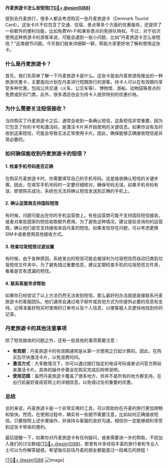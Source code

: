 **丹麦旅遊卡怎么收短信[[TG💪+ @esim1088](https://t.me/s/esim1088)]**

提到去丹麦旅行，很多人都会考虑购买一张丹麦旅遊卡（Denmark Tourist Card）。这张卡片不仅包含了交通、住宿、景点等多个方面的优惠服务，还提供了一些额外的便利功能，比如免费Wi-Fi和某些景点的免排队特权。不过，对于初次使用这种旅游卡的游客来说，可能会遇到一些小问题，比如“丹麦旅遊卡怎么收短信？”这类细节问题。今天我们就来详细聊一聊，帮助大家更好地了解和使用这张卡。

### 什么是丹麦旅遊卡？

首先，我们先简单了解一下丹麦旅遊卡是什么。这张卡是由丹麦旅游局推出的一种旅游优惠卡，主要面向计划在丹麦进行短期旅行的游客。持卡人可以在有效期内享受多种优惠，包括公共交通（火车、公交车等）、博物馆、游船、动物园等景点的免费或折扣门票。此外，很多酒店也会为持卡人提供特别的优惠价格。

### 为什么需要关注短信接收？

当你购买了丹麦旅遊卡之后，通常会收到一条确认短信，这条短信非常重要，因为它包含了你的卡号和激活码，是激活卡片并开始使用的关键信息。如果你没有及时收到这条短信，可能会导致无法正常使用卡片。因此，确保能够正确接收短信是非常必要的。

### 如何确保能收到丹麦旅遊卡的短信？

#### 1. 检查手机号码是否正确

在购买丹麦旅遊卡时，你需要填写自己的手机号码。这是接收确认短信的关键步骤。因此，在填写手机号码时一定要仔细核对，确保号码无误。如果手机号码有误，即使购买成功，系统也无法将确认短信发送到正确的手机上。

#### 2. 确认运营商支持国际短信

有时候，问题可能出在你的手机运营商上。有些运营商可能不支持国际短信接收，或者对某些国家的短信收取额外费用。为了避免这种情况，建议提前咨询你的运营商，确认他们是否支持接收来自丹麦的短信。如果发现存在问题，可以考虑更换SIM卡或者使用其他接收方式。

#### 3. 检查垃圾短信过滤设置

有时候，由于各种原因，系统发出的短信可能会被误判为垃圾短信而自动归类到垃圾短信文件夹中。为了避免错过重要信息，建议定期检查手机的垃圾短信文件夹，看看是否有遗漏的短信。

#### 4. 联系客服寻求帮助

如果你已经尝试了以上方法仍然无法收到短信，那么最好的办法就是直接联系丹麦旅遊卡的客服团队。他们通常会通过电子邮件或其他方式为你提供必要的信息和支持。记得准备好购买时使用的订单号以及个人信息，以便客服人员更快地找到你的记录。

### 丹麦旅遊卡的其他注意事项

除了短信接收的问题之外，还有一些其他的事项需要注意：

- **有效期**：丹麦旅遊卡的有效期通常是从第一次使用之日起计算的。因此，在购买后尽快激活卡片，以免浪费时间。
- **激活方式**：大多数情况下，你可以通过拨打指定的电话号码或者访问官方网站来激活卡片。具体的操作步骤会在购买完成后附带说明。
- **使用范围**：虽然丹麦旅遊卡覆盖了很多地方，但并不是所有的地方都支持。在出行前最好查阅官网上的详细信息，以免错过任何重要的优惠。

### 总结

总的来说，丹麦旅遊卡是一个非常实用的工具，可以帮助你在丹麦的旅行更加顺畅和愉快。然而，在使用过程中，确实有一些细节需要注意，比如如何正确接收短信。只要按照上述步骤操作，并保持与客服的良好沟通，相信你一定能够顺利享受到这张卡带来的便利。

最后提醒一下，如果你对丹麦旅遊卡有任何疑问，或者需要进一步的帮助，不妨加入我们的讨论群组[[TG💪+ @esim1088](https://t.me/s/esim1088)]，那里有许多经验丰富的旅行者和专业人士可以为你解答疑惑。希望每位前往丹麦的朋友都能度过一段难忘的旅程！

[[TG💪+ @esim1088](https://t.me/s/esim1088) ![Image](https://i.postimg.cc/4NQfJmqS/Snipaste-2025-05-13-00-14-12.png)]